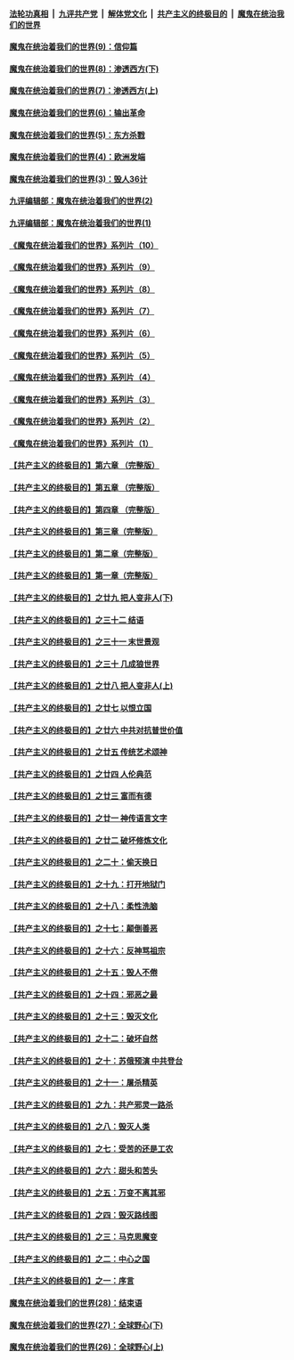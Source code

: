 ####  [法轮功真相](../../../../basic/blob/master/README.md?t=09230731) &nbsp;|&nbsp; [九评共产党](../../../../9ping.md/blob/master/README.md?t=09230731) &nbsp;|&nbsp; [解体党文化](../../../../jtdwh.md/blob/master/README.md?t=09230731)  &nbsp;|&nbsp; [共产主义的终极目的](../../../../gczydzjmd.md/blob/master/README.md?t=09230731) &nbsp;|&nbsp; [魔鬼在统治我们的世界](../../../../mgztzwmdsj.md/blob/master/README.md?t=09230731) 

#### [魔鬼在统治着我们的世界(9)：信仰篇](../pages/nsc422/n10432159.md?t=09230731) 

#### [魔鬼在统治着我们的世界(8)：渗透西方(下)](../pages/nsc422/n10429603.md?t=09230731) 

#### [魔鬼在统治着我们的世界(7)：渗透西方(上)](../pages/nsc422/n10426013.md?t=09230731) 

#### [魔鬼在统治着我们的世界(6)：输出革命](../pages/nsc422/n10421536.md?t=09230731) 

#### [魔鬼在统治着我们的世界(5)：东方杀戮](../pages/nsc422/n10417707.md?t=09230731) 

#### [魔鬼在统治着我们的世界(4)：欧洲发端](../pages/nsc422/n10414890.md?t=09230731) 

#### [魔鬼在统治着我们的世界(3)：毁人36计](../pages/nsc422/n10411583.md?t=09230731) 

#### [九评编辑部：魔鬼在统治着我们的世界(2)](../pages/nsc422/n10410036.md?t=09230731) 

#### [九评编辑部：魔鬼在统治着我们的世界(1)](../pages/nsc422/n10406825.md?t=09230731) 

#### [《魔鬼在统治着我们的世界》系列片（10）](../pages/nsc422/n12292670.md?t=09230731) 

#### [《魔鬼在统治着我们的世界》系列片（9）](../pages/nsc422/n12290859.md?t=09230731) 

#### [《魔鬼在统治着我们的世界》系列片（8）](../pages/nsc422/n12287445.md?t=09230731) 

#### [《魔鬼在统治着我们的世界》系列片（7）](../pages/nsc422/n12283425.md?t=09230731) 

#### [《魔鬼在统治着我们的世界》系列片（6）](../pages/nsc422/n12282314.md?t=09230731) 

#### [《魔鬼在统治着我们的世界》系列片（5）](../pages/nsc422/n12281419.md?t=09230731) 

#### [《魔鬼在统治着我们的世界》系列片（4）](../pages/nsc422/n12274024.md?t=09230731) 

#### [《魔鬼在统治着我们的世界》系列片（3）](../pages/nsc422/n12271322.md?t=09230731) 

#### [《魔鬼在统治着我们的世界》系列片（2）](../pages/nsc422/n12269049.md?t=09230731) 

#### [《魔鬼在统治着我们的世界》系列片（1）](../pages/nsc422/n12267575.md?t=09230731) 

#### [【共产主义的终极目的】第六章 （完整版）](../pages/nsc422/n11428913.md?t=09230731) 

#### [【共产主义的终极目的】第五章 （完整版）](../pages/nsc422/n11428912.md?t=09230731) 

#### [【共产主义的终极目的】第四章 （完整版）](../pages/nsc422/n11428907.md?t=09230731) 

#### [【共产主义的终极目的】第三章（完整版）](../pages/nsc422/n11428848.md?t=09230731) 

#### [【共产主义的终极目的】第二章（完整版）](../pages/nsc422/n11428831.md?t=09230731) 

#### [【共产主义的终极目的】第一章（完整版）](../pages/nsc422/n11417651.md?t=09230731) 

#### [【共产主义的终极目的】之廿九 把人变非人(下)](../pages/nsc422/n11344140.md?t=09230731) 

#### [【共产主义的终极目的】之三十二 结语](../pages/nsc422/n11360535.md?t=09230731) 

#### [【共产主义的终极目的】之三十一 末世景观](../pages/nsc422/n11351129.md?t=09230731) 

#### [【共产主义的终极目的】之三十 几成狼世界](../pages/nsc422/n11348280.md?t=09230731) 

#### [【共产主义的终极目的】之廿八 把人变非人(上)](../pages/nsc422/n11340492.md?t=09230731) 

#### [【共产主义的终极目的】之廿七 以恨立国](../pages/nsc422/n11336944.md?t=09230731) 

#### [【共产主义的终极目的】之廿六 中共对抗普世价值](../pages/nsc422/n11324785.md?t=09230731) 

#### [【共产主义的终极目的】之廿五 传统艺术颂神](../pages/nsc422/n11296396.md?t=09230731) 

#### [【共产主义的终极目的】之廿四 人伦典范](../pages/nsc422/n11296397.md?t=09230731) 

#### [【共产主义的终极目的】之廿三 富而有德](../pages/nsc422/n11283598.md?t=09230731) 

#### [【共产主义的终极目的】之廿一 神传语言文字](../pages/nsc422/n11263265.md?t=09230731) 

#### [【共产主义的终极目的】之廿二 破坏修炼文化](../pages/nsc422/n11245728.md?t=09230731) 

#### [【共产主义的终极目的】之二十：偷天换日](../pages/nsc422/n11238846.md?t=09230731) 

#### [【共产主义的终极目的】之十九：打开地狱门](../pages/nsc422/n11206376.md?t=09230731) 

#### [【共产主义的终极目的】之十八：柔性洗脑](../pages/nsc422/n11199994.md?t=09230731) 

#### [【共产主义的终极目的】之十七：颠倒善恶](../pages/nsc422/n11179782.md?t=09230731) 

#### [【共产主义的终极目的】之十六：反神骂祖宗](../pages/nsc422/n11166798.md?t=09230731) 

#### [【共产主义的终极目的】之十五：毁人不倦](../pages/nsc422/n11166792.md?t=09230731) 

#### [【共产主义的终极目的】之十四：邪恶之最](../pages/nsc422/n11150249.md?t=09230731) 

#### [【共产主义的终极目的】之十三：毁灭文化](../pages/nsc422/n11135227.md?t=09230731) 

#### [【共产主义的终极目的】之十二：破坏自然](../pages/nsc422/n11135214.md?t=09230731) 

#### [【共产主义的终极目的】之十：苏俄预演 中共登台](../pages/nsc422/n11118424.md?t=09230731) 

#### [【共产主义的终极目的】之十一：屠杀精英](../pages/nsc422/n11118442.md?t=09230731) 

#### [【共产主义的终极目的】之九：共产邪灵一路杀](../pages/nsc422/n11114139.md?t=09230731) 

#### [【共产主义的终极目的】之八：毁灭人类](../pages/nsc422/n11108503.md?t=09230731) 

#### [【共产主义的终极目的】之七：受苦的还是工农](../pages/nsc422/n11101809.md?t=09230731) 

#### [【共产主义的终极目的】之六：甜头和苦头](../pages/nsc422/n11096971.md?t=09230731) 

#### [【共产主义的终极目的】之五：万变不离其邪](../pages/nsc422/n11091285.md?t=09230731) 

#### [【共产主义的终极目的】之四：毁灭路线图](../pages/nsc422/n11086284.md?t=09230731) 

#### [【共产主义的终极目的】之三：马克思魔变](../pages/nsc422/n11061941.md?t=09230731) 

#### [【共产主义的终极目的】之二：中心之国](../pages/nsc422/n11047728.md?t=09230731) 

#### [【共产主义的终极目的】之一：序言](../pages/nsc422/n11086077.md?t=09230731) 

#### [魔鬼在统治着我们的世界(28)：结束语](../pages/nsc422/n10936246.md?t=09230731) 

#### [魔鬼在统治着我们的世界(27)：全球野心(下)](../pages/nsc422/n10928319.md?t=09230731) 

#### [魔鬼在统治着我们的世界(26)：全球野心(上)](../pages/nsc422/n10900318.md?t=09230731) 

